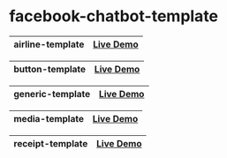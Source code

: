# facebook-chatbot-template


| airline-template | [Live Demo](https://mwhocodes.github.io/facebook-chatbot-template/airline-template) |
| ---------------- | ------------------- |

| button-template | [Live Demo](https://mwhocodes.github.io/facebook-chatbot-template/button-template) |
| ---------------- | ------------------- |

| generic-template | [Live Demo](https://mwhocodes.github.io/facebook-chatbot-template/generic-template) |
| ---------------- | ------------------- |

| media-template | [Live Demo](https://mwhocodes.github.io/facebook-chatbot-template/media-template) |
| ---------------- | ------------------- |

| receipt-template | [Live Demo](https://mwhocodes.github.io/facebook-chatbot-template/receipt-template) |
| ---------------- | ------------------- |

